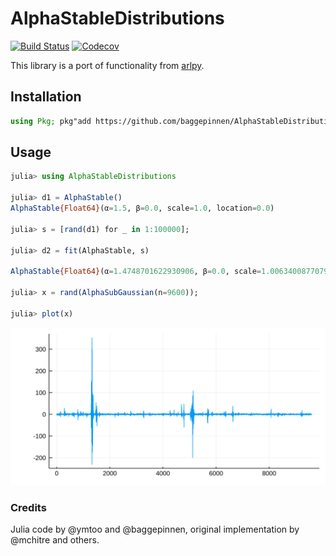 # AlphaStableDistributions

[![Build Status](https://travis-ci.org/baggepinnen/AlphaStableDistributions.jl.svg?branch=master)](https://travis-ci.com/baggepinnen/AlphaStableDistributions.jl)
[![Codecov](https://codecov.io/gh/baggepinnen/AlphaStableDistributions.jl/branch/master/graph/badge.svg)](https://codecov.io/gh/baggepinnen/AlphaStableDistributions.jl)

This library is a port of functionality from [arlpy](https://github.com/org-arl/arlpy/blob/master/arlpy/stable.py).

## Installation
```julia
using Pkg; pkg"add https://github.com/baggepinnen/AlphaStableDistributions.jl"
```

## Usage
```julia
julia> using AlphaStableDistributions

julia> d1 = AlphaStable()
AlphaStable{Float64}(α=1.5, β=0.0, scale=1.0, location=0.0)

julia> s = [rand(d1) for _ in 1:100000];

julia> d2 = fit(AlphaStable, s)

AlphaStable{Float64}(α=1.4748701622930906, β=0.0, scale=1.006340087707924, location=-0.0036724481641865715)

julia> x = rand(AlphaSubGaussian(n=9600));

julia> plot(x)
```
![window](asg.svg)

### Credits
Julia code by @ymtoo and @baggepinnen, original implementation by @mchitre and others.
